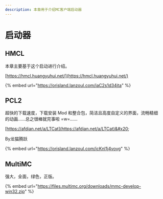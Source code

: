 ```yaml
---
description: 本章用于介绍MC客户端启动器
---
```


# 启动器

## HMCL

本章主要基于这个启动进行介绍。

[https://hmcl.huangyuhui.net/](https://hmcl.huangyuhui.net/)

{% embed url="https://orisland.lanzoul.com/iaC2s1d34jta" %}

## PCL2

超快的下载速度，下载安装 Mod 和整合包，简洁且高度自定义的界面，流畅精细的动画……总之很棒就完事啦 =w=……

[https://afdian.net/a/LTCat](https://afdian.net/a/LTCat)&#x20;

By龙猫腾跃

{% embed url="https://orisland.lanzoul.com/icKnl1j4vovg" %}

## MultiMC

强大，全面，绿色，正版。

{% embed url="https://files.multimc.org/downloads/mmc-develop-win32.zip" %}
